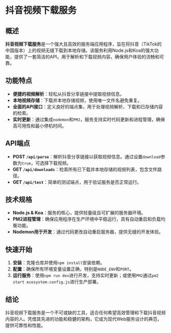 # 抖音视频下载服务

## 概述

**抖音视频下载服务**是一个强大且高效的服务端应用程序，旨在将抖音（TikTok的中国版本）上的视频无缝下载到本地存储。该服务利用Node.js和Koa的强大功能，提供了一套简洁的API，用于解析和下载视频内容，确保用户体验的流畅和可靠。

## 功能特点

- **便捷的视频解析**：轻松从抖音分享链接中提取视频信息。
- **本地视频存储**：下载并本地存储视频，使用唯一文件名避免重复。
- **全面的API接口**：定义良好的端点集，用于处理视频解析、下载和已存储内容的检索。
- **实时更新**：通过集成`nodemon`和`PM2`，服务支持实时代码更新和进程管理，确保高可用性和最小停机时间。

## API端点

- **POST `/api/parse`**：解析抖音分享链接以获取视频信息。通过设置`download`参数为`true`，可选择下载视频。
- **GET `/api/downloads`**：检索所有已下载并本地存储的视频列表，包含文件路径。
- **GET `/api/test`**：简单的测试端点，用于验证服务是否正常运行。

## 技术规格

- **Node.js & Koa**：服务的核心，提供轻量级且可扩展的服务器环境。
- **PM2进程管理**：确保应用程序在生产环境中平稳运行，具有自动重启和负载均衡功能。
- **Nodemon用于开发**：通过代码更改自动重启服务器，提供无缝的开发体验。

## 快速开始

1. **安装**：克隆仓库并使用`npm install`安装依赖。
2. **配置**：确保所有环境变量设置正确，特别是`NODE_ENV`和`PORT`。
3. **运行服务**：使用`npm run dev`进行开发，支持实时更新；或使用`PM2`通过`pm2 start ecosystem.config.js`进行生产部署。

## 结论

抖音视频下载服务是一个不可或缺的工具，适合任何希望高效管理和下载抖音视频内容的人。凭借其先进的功能和稳健的架构，它成为现代Web服务设计的典范，提供可靠性和性能。